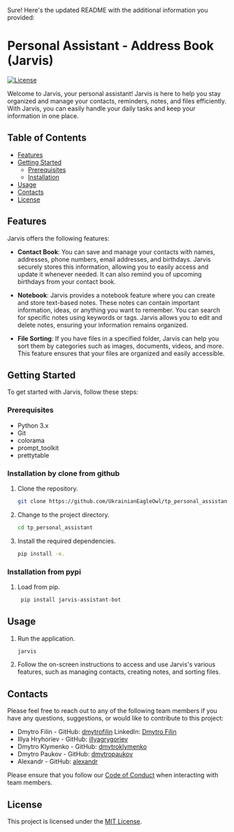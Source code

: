 Sure! Here's the updated README with the additional information you provided:

# Personal Assistant - Address Book (Jarvis)

[![License](https://img.shields.io/badge/license-MIT-blue.svg)](https://opensource.org/licenses/MIT)

Welcome to Jarvis, your personal assistant! Jarvis is here to help you stay organized and manage your contacts, reminders, notes, and files efficiently. With Jarvis, you can easily handle your daily tasks and keep your information in one place.

## Table of Contents

- [Features](#features)
- [Getting Started](#getting-started)
  - [Prerequisites](#prerequisites)
  - [Installation](#installation)
- [Usage](#usage)
- [Contacts](#contacts)
- [License](#license)

## Features

Jarvis offers the following features:

- **Contact Book**: You can save and manage your contacts with names, addresses, phone numbers, email addresses, and birthdays. Jarvis securely stores this information, allowing you to easily access and update it whenever needed. It can also remind you of upcoming birthdays from your contact book.

- **Notebook**: Jarvis provides a notebook feature where you can create and store text-based notes. These notes can contain important information, ideas, or anything you want to remember. You can search for specific notes using keywords or tags. Jarvis allows you to edit and delete notes, ensuring your information remains organized.

- **File Sorting**: If you have files in a specified folder, Jarvis can help you sort them by categories such as images, documents, videos, and more. This feature ensures that your files are organized and easily accessible.

## Getting Started

To get started with Jarvis, follow these steps:

### Prerequisites

- Python 3.x
- Git
- colorama 
- prompt_toolkit
- prettytable
  

### Installation by clone from github

1. Clone the repository.
   ```sh
   git clone https://github.com/UkrainianEagleOwl/tp_personal_assistant.git
   ```

2. Change to the project directory.
   ```sh
   cd tp_personal_assistant
   ```

3. Install the required dependencies.
   ```sh
   pip install -e.
   ```
### Installation from pypi

1. Load from pip.
   ```sh
    pip install jarvis-assistant-bot
   ```

## Usage

1. Run the application.
   ```sh
   jarvis
   ```

2. Follow the on-screen instructions to access and use Jarvis's various features, such as managing contacts, creating notes, and sorting files.

## Contacts

Please feel free to reach out to any of the following team members if you have any questions, suggestions, or would like to contribute to this project:

- Dmytro Filin - GitHub: [dmytrofilin](https://github.com/UkrainianEagleOwl) LinkedIn: [Dmytro Filin](https://www.linkedin.com/in/dmytro-filin-18716b198/) 
- Illya Hryhoriev - GitHub: [illyagrygoriev](https://github.com/Adentas)
- Dmytro Klymenko - GitHub: [dmytroklymenko](https://github.com/leegosx)
- Dmytro Paukov - GitHub: [dmytropaukov](https://github.com/paukdv)
- Alexandr - GitHub: [alexandr](https://github.com/sanyashahter)

Please ensure that you follow our [Code of Conduct](CODE_OF_CONDUCT.md) when interacting with team members.

## License

This project is licensed under the [MIT License](https://opensource.org/licenses/MIT).
